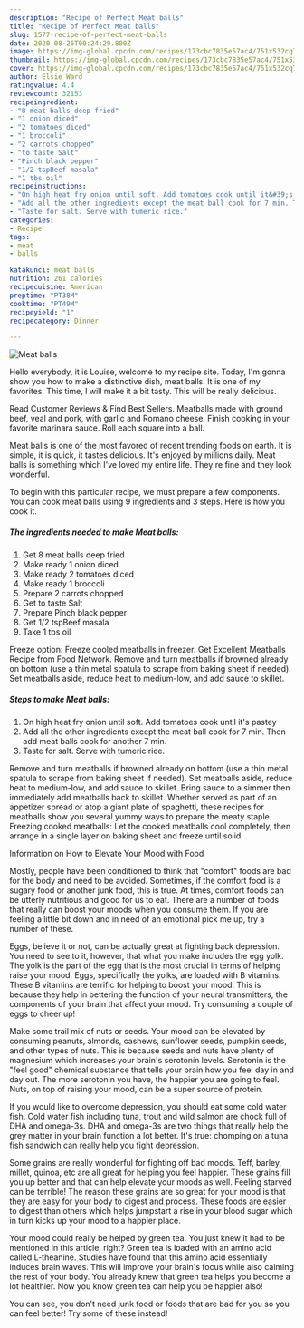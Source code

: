 ```yaml
---
description: "Recipe of Perfect Meat balls"
title: "Recipe of Perfect Meat balls"
slug: 1577-recipe-of-perfect-meat-balls
date: 2020-08-26T00:24:29.800Z
image: https://img-global.cpcdn.com/recipes/173cbc7835e57ac4/751x532cq70/meat-balls-recipe-main-photo.jpg
thumbnail: https://img-global.cpcdn.com/recipes/173cbc7835e57ac4/751x532cq70/meat-balls-recipe-main-photo.jpg
cover: https://img-global.cpcdn.com/recipes/173cbc7835e57ac4/751x532cq70/meat-balls-recipe-main-photo.jpg
author: Elsie Ward
ratingvalue: 4.4
reviewcount: 32153
recipeingredient:
- "8 meat balls deep fried"
- "1 onion diced"
- "2 tomatoes diced"
- "1 broccoli"
- "2 carrots chopped"
- "to taste Salt"
- "Pinch black pepper"
- "1/2 tspBeef masala"
- "1 tbs oil"
recipeinstructions:
- "On high heat fry onion until soft. Add tomatoes cook until it&#39;s pastey"
- "Add all the other ingredients except the meat ball cook for 7 min. Then add meat balls cook for another 7 min."
- "Taste for salt. Serve with tumeric rice."
categories:
- Recipe
tags:
- meat
- balls

katakunci: meat balls 
nutrition: 261 calories
recipecuisine: American
preptime: "PT38M"
cooktime: "PT49M"
recipeyield: "1"
recipecategory: Dinner

---
```



![Meat balls](https://img-global.cpcdn.com/recipes/173cbc7835e57ac4/751x532cq70/meat-balls-recipe-main-photo.jpg)

Hello everybody, it is Louise, welcome to my recipe site. Today, I'm gonna show you how to make a distinctive dish, meat balls. It is one of my favorites. This time, I will make it a bit tasty. This will be really delicious.

Read Customer Reviews &amp; Find Best Sellers. Meatballs made with ground beef, veal and pork, with garlic and Romano cheese. Finish cooking in your favorite marinara sauce. Roll each square into a ball.

Meat balls is one of the most favored of recent trending foods on earth. It is simple, it is quick, it tastes delicious. It's enjoyed by millions daily. Meat balls is something which I've loved my entire life. They're fine and they look wonderful.


To begin with this particular recipe, we must prepare a few components. You can cook meat balls using 9 ingredients and 3 steps. Here is how you cook it.

<!--inarticleads1-->

##### The ingredients needed to make Meat balls:

1. Get 8 meat balls deep fried
1. Make ready 1 onion diced
1. Make ready 2 tomatoes diced
1. Make ready 1 broccoli
1. Prepare 2 carrots chopped
1. Get to taste Salt
1. Prepare Pinch black pepper
1. Get 1/2 tspBeef masala
1. Take 1 tbs oil


Freeze option: Freeze cooled meatballs in freezer. Get Excellent Meatballs Recipe from Food Network. Remove and turn meatballs if browned already on bottom (use a thin metal spatula to scrape from baking sheet if needed). Set meatballs aside, reduce heat to medium-low, and add sauce to skillet. 

<!--inarticleads2-->

##### Steps to make Meat balls:

1. On high heat fry onion until soft. Add tomatoes cook until it&#39;s pastey
1. Add all the other ingredients except the meat ball cook for 7 min. Then add meat balls cook for another 7 min.
1. Taste for salt. Serve with tumeric rice.


Remove and turn meatballs if browned already on bottom (use a thin metal spatula to scrape from baking sheet if needed). Set meatballs aside, reduce heat to medium-low, and add sauce to skillet. Bring sauce to a simmer then immediately add meatballs back to skillet. Whether served as part of an appetizer spread or atop a giant plate of spaghetti, these recipes for meatballs show you several yummy ways to prepare the meaty staple. Freezing cooked meatballs: Let the cooked meatballs cool completely, then arrange in a single layer on baking sheet and freeze until solid. 

Information on How to Elevate Your Mood with Food


Mostly, people have been conditioned to think that "comfort" foods are bad for the body and need to be avoided. Sometimes, if the comfort food is a sugary food or another junk food, this is true. At times, comfort foods can be utterly nutritious and good for us to eat. There are a number of foods that really can boost your moods when you consume them. If you are feeling a little bit down and in need of an emotional pick me up, try a number of these.

Eggs, believe it or not, can be actually great at fighting back depression. You need to see to it, however, that what you make includes the egg yolk. The yolk is the part of the egg that is the most crucial in terms of helping raise your mood. Eggs, specifically the yolks, are loaded with B vitamins. These B vitamins are terrific for helping to boost your mood. This is because they help in bettering the function of your neural transmitters, the components of your brain that affect your mood. Try consuming a couple of eggs to cheer up!

Make some trail mix of nuts or seeds. Your mood can be elevated by consuming peanuts, almonds, cashews, sunflower seeds, pumpkin seeds, and other types of nuts. This is because seeds and nuts have plenty of magnesium which increases your brain's serotonin levels. Serotonin is the "feel good" chemical substance that tells your brain how you feel day in and day out. The more serotonin you have, the happier you are going to feel. Nuts, on top of raising your mood, can be a super source of protein.

If you would like to overcome depression, you should eat some cold water fish. Cold water fish including tuna, trout and wild salmon are chock full of DHA and omega-3s. DHA and omega-3s are two things that really help the grey matter in your brain function a lot better. It's true: chomping on a tuna fish sandwich can really help you fight depression. 

Some grains are really wonderful for fighting off bad moods. Teff, barley, millet, quinoa, etc are all great for helping you feel happier. These grains fill you up better and that can help elevate your moods as well. Feeling starved can be terrible! The reason these grains are so great for your mood is that they are easy for your body to digest and process. These foods are easier to digest than others which helps jumpstart a rise in your blood sugar which in turn kicks up your mood to a happier place.

Your mood could really be helped by green tea. You just knew it had to be mentioned in this article, right? Green tea is loaded with an amino acid called L-theanine. Studies have found that this amino acid essentially induces brain waves. This will improve your brain's focus while also calming the rest of your body. You already knew that green tea helps you become a lot healthier. Now you know green tea can help you be happier also!

You can see, you don't need junk food or foods that are bad for you so you can feel better! Try some of these instead!

